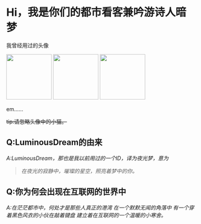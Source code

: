 # Hi，我是你们的都市看客兼吟游诗人暗梦



我曾经用过的头像

<img src="https://darkace.xyz/icon.jpg" width="120" height="120"> <img src="https://darkace.xyz/icon_old.jpg" width="120" height="120"> <img src="https://darkace.xyz/github_icon_old.jpg" width="120" height="120">

em......

~~tip:请忽略头像中的小猫。~~

## Q:LuminousDream的由来
*A:LuminousDream，那也是我以前用过的一个ID，译为夜光梦，意为*
> *在夜光的寂静中，璀璨的星空，照亮着梦中的你。*

## Q:你为何会出现在互联网的世界中
*A:在茫茫都市中，何处才是那些人真正的港湾
在一个默默无闻的角落中
有一个穿着黑色风衣的小伙在敲着键盘
建立着在互联网的一个温暖的小寒舍。*
